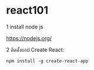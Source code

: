# react101

1 install node js 

https://nodejs.org/

2 ติดตั้งแอป Create React:

`npm install -g create-react-app`